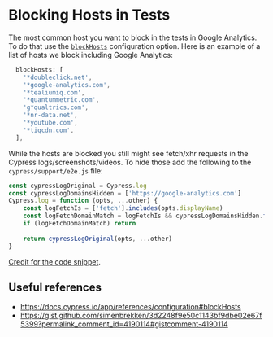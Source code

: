 # Blocking Hosts in Tests

The most common host you want to block in the tests in Google Analytics. To do that use the [`blockHosts`](https://docs.cypress.io/app/references/configuration#blockHosts) configuration option. Here is an example of a list of hosts we block including Google Analytics:

```javascript
  blockHosts: [
    '*doubleclick.net',
    '*google-analytics.com',
    '*tealiumiq.com',
    '*quantummetric.com',
    'g*qualtrics.com',
    '*nr-data.net',
    '*youtube.com',
    '*tiqcdn.com',
  ],
```

While the hosts are blocked you still might see fetch/xhr requests in the Cypress logs/screenshots/videos. To hide those add the following to the `cypress/support/e2e.js` file:

```javascript
const cypressLogOriginal = Cypress.log
const cypressLogDomainsHidden = ['https://google-analytics.com']
Cypress.log = function (opts, ...other) {
	const logFetchIs = ['fetch'].includes(opts.displayName)
	const logFetchDomainMatch = logFetchIs && cypressLogDomainsHidden.find((d) => opts.url.includes(d))
	if (logFetchDomainMatch) return
    
	return cypressLogOriginal(opts, ...other)
}
```

[Credit for the code snippet](https://gist.github.com/simenbrekken/3d2248f9e50c1143bf9dbe02e67f5399?permalink_comment_id=4190114#gistcomment-4190114).

## Useful references

- https://docs.cypress.io/app/references/configuration#blockHosts
- https://gist.github.com/simenbrekken/3d2248f9e50c1143bf9dbe02e67f5399?permalink_comment_id=4190114#gistcomment-4190114
